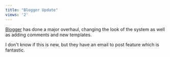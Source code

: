 ```yaml
---
title: "Blogger Update"
views: '2'
---
```

<p><a href="https://www.blogger.com">Blogger</a> has done a major overhaul, changing the look of the system as well as adding comments and new templates.</p>
<p>I don't know if this is new, but they have an email to post feature which is fantastic.</p>
